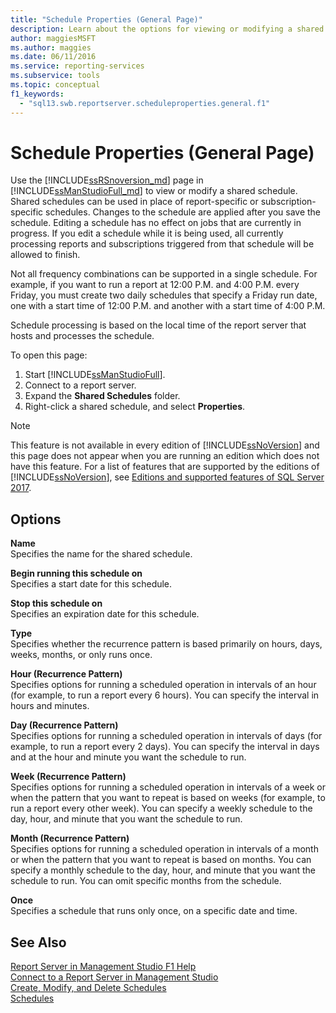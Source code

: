 ```yaml
---
title: "Schedule Properties (General Page)"
description: Learn about the options for viewing or modifying a shared schedule on the Reporting Services page in SQL Server Management Studio.
author: maggiesMSFT
ms.author: maggies
ms.date: 06/11/2016
ms.service: reporting-services
ms.subservice: tools
ms.topic: conceptual
f1_keywords:
  - "sql13.swb.reportserver.scheduleproperties.general.f1"
---
```

# Schedule Properties (General Page)
  Use the [!INCLUDE[ssRSnoversion_md](../../includes/ssrsnoversion-md.md)] page in [!INCLUDE[ssManStudioFull_md](../../includes/ssmanstudiofull-md.md)] to view or modify a shared schedule. Shared schedules can be used in place of report-specific or subscription-specific schedules. Changes to the schedule are applied after you save the schedule. Editing a schedule has no effect on jobs that are currently in progress. If you edit a schedule while it is being used, all currently processing reports and subscriptions triggered from that schedule will be allowed to finish.  
  
 Not all frequency combinations can be supported in a single schedule. For example, if you want to run a report at 12:00 P.M. and 4:00 P.M. every Friday, you must create two daily schedules that specify a Friday run date, one with a start time of 12:00 P.M. and another with a start time of 4:00 P.M.  
  
 Schedule processing is based on the local time of the report server that hosts and processes the schedule.  
  
 To open this page:
 1) Start [!INCLUDE[ssManStudioFull](../../includes/ssmanstudiofull-md.md)].
 2) Connect to a report server.
 3) Expand the **Shared Schedules** folder.
 4) Right-click a shared schedule, and select **Properties**.  
  
> [!NOTE]  
>This feature is not available in every edition of [!INCLUDE[ssNoVersion](../../includes/ssnoversion-md.md)] and this page does not appear when you are running an edition which does not have this feature. For a list of features that are supported by the editions of [!INCLUDE[ssNoVersion](../../includes/ssnoversion-md.md)], see [Editions and supported features of SQL Server 2017](../../sql-server/editions-and-components-of-sql-server-2017.md).  
  
## Options  
 **Name**  
 Specifies the name for the shared schedule.  
  
 **Begin running this schedule on**  
 Specifies a start date for this schedule.  
  
 **Stop this schedule on**  
 Specifies an expiration date for this schedule.  
  
 **Type**  
 Specifies whether the recurrence pattern is based primarily on hours, days, weeks, months, or only runs once.  
  
 **Hour (Recurrence Pattern)**  
 Specifies options for running a scheduled operation in intervals of an hour (for example, to run a report every 6 hours). You can specify the interval in hours and minutes.  
  
 **Day (Recurrence Pattern)**  
 Specifies options for running a scheduled operation in intervals of days (for example, to run a report every 2 days). You can specify the interval in days and at the hour and minute you want the schedule to run.  
  
 **Week (Recurrence Pattern)**  
 Specifies options for running a scheduled operation in intervals of a week or when the pattern that you want to repeat is based on weeks (for example, to run a report every other week). You can specify a weekly schedule to the day, hour, and minute that you want the schedule to run.  
  
 **Month (Recurrence Pattern)**  
 Specifies options for running a scheduled operation in intervals of a month or when the pattern that you want to repeat is based on months. You can specify a monthly schedule to the day, hour, and minute that you want the schedule to run. You can omit specific months from the schedule.  
  
 **Once**  
 Specifies a schedule that runs only once, on a specific date and time.  
  
## See Also  
 [Report Server in Management Studio F1 Help](../../reporting-services/tools/report-server-in-management-studio-f1-help.md)   
 [Connect to a Report Server in Management Studio](../../reporting-services/tools/connect-to-a-report-server-in-management-studio.md)   
 [Create, Modify, and Delete Schedules](../../reporting-services/subscriptions/create-modify-and-delete-schedules.md)   
 [Schedules](../../reporting-services/subscriptions/schedules.md)  
  
  

